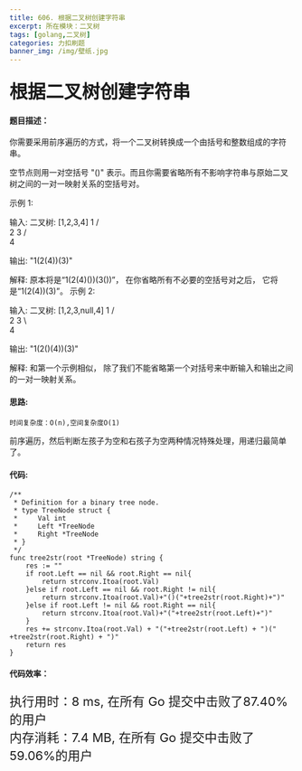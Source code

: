 ```yaml
---
title: 606. 根据二叉树创建字符串
excerpt: 所在模块：二叉树
tags: [golang,二叉树]
categories: 力扣刷题
banner_img: /img/壁纸.jpg
---
```


### <font size=6px>根据二叉树创建字符串</font>

#### 题目描述：

你需要采用前序遍历的方式，将一个二叉树转换成一个由括号和整数组成的字符串。

空节点则用一对空括号 "()" 表示。而且你需要省略所有不影响字符串与原始二叉树之间的一对一映射关系的空括号对。

示例 1:

输入: 二叉树: [1,2,3,4]
       1
     /   \
    2     3
   /    
  4     

输出: "1(2(4))(3)"

解释: 原本将是“1(2(4)())(3())”，
在你省略所有不必要的空括号对之后，
它将是“1(2(4))(3)”。
示例 2:

输入: 二叉树: [1,2,3,null,4]
       1
     /   \
    2     3
     \  
      4 

输出: "1(2()(4))(3)"

解释: 和第一个示例相似，
除了我们不能省略第一个对括号来中断输入和输出之间的一对一映射关系。

#### 思路:

```
时间复杂度：O(n),空间复杂度O(1)
```

前序遍历，然后判断左孩子为空和右孩子为空两种情况特殊处理，用递归最简单了。

#### 代码:

```golang
/**
 * Definition for a binary tree node.
 * type TreeNode struct {
 *     Val int
 *     Left *TreeNode
 *     Right *TreeNode
 * }
 */
func tree2str(root *TreeNode) string {
    res := ""
    if root.Left == nil && root.Right == nil{
        return strconv.Itoa(root.Val)
    }else if root.Left == nil && root.Right != nil{
        return strconv.Itoa(root.Val)+"()("+tree2str(root.Right)+")"
    }else if root.Left != nil && root.Right == nil{
        return strconv.Itoa(root.Val)+"("+tree2str(root.Left)+")"
    }
    res += strconv.Itoa(root.Val) + "("+tree2str(root.Left) + ")(" +tree2str(root.Right) + ")"
    return res
}
```

#### 代码效率：

<p class="note note-primary"; style="font-size:22px">
   执行用时：8 ms, 在所有 Go 提交中击败了87.40%的用户<br>
   内存消耗：7.4 MB, 在所有 Go 提交中击败了59.06%的用户
</p>



